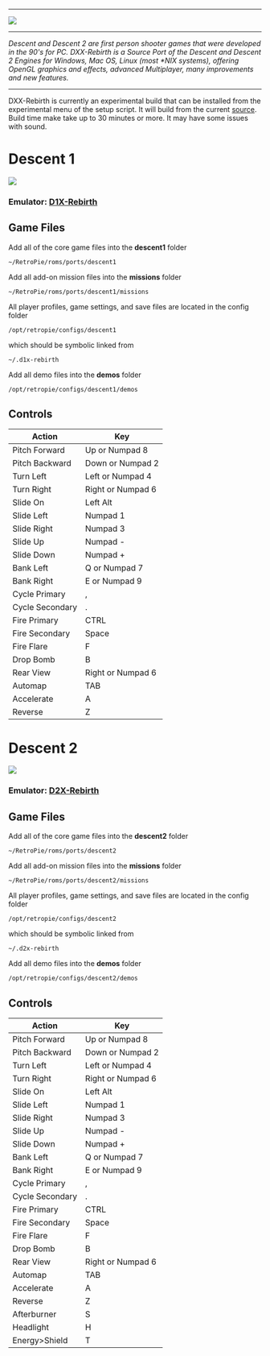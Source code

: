 
***
![](http://www.dxx-rebirth.com/wp-content/uploads/logo.png)
***
_Descent and Descent 2 are first person shooter games that were developed in the 90's for PC. DXX-Rebirth is a Source Port of the Descent and Descent 2 Engines for Windows, Mac OS, Linux (most *NIX systems), offering OpenGL graphics and effects, advanced Multiplayer, many improvements and new features._
***

DXX-Rebirth is currently an experimental build that can be installed from the experimental menu of the setup script.  It will build from the current [source](https://github.com/dxx-rebirth/dxx-rebirth).  Build time make take up to 30 minutes or more. It may have some issues with sound.


# Descent 1
![](http://upload.wikimedia.org/wikipedia/en/5/5f/Descent_cover.png)
### Emulator: [D1X-Rebirth](http://www.dxx-rebirth.com/)

## Game Files
Add all of the core game files into the **descent1** folder
```
~/RetroPie/roms/ports/descent1
```
Add all add-on mission files into the **missions** folder
```
~/RetroPie/roms/ports/descent1/missions
```
All player profiles, game settings, and save files are located in the config folder
```
/opt/retropie/configs/descent1
```
which should be symbolic linked from
```
~/.d1x-rebirth
```
Add all demo files into the **demos** folder
```
/opt/retropie/configs/descent1/demos
```

## Controls
Action | Key
 --- | ---
Pitch Forward	| Up or Numpad 8
Pitch Backward	| Down or Numpad 2
Turn Left	| Left or Numpad 4
Turn Right	| Right or Numpad 6
Slide On	| Left Alt
Slide Left	| Numpad 1
Slide Right	| Numpad 3
Slide Up	| Numpad -
Slide Down	| Numpad +
Bank Left	| Q or Numpad 7
Bank Right	| E or Numpad 9
Cycle Primary	| ,
Cycle Secondary	| .
Fire Primary	| CTRL
Fire Secondary	| Space
Fire Flare	| F
Drop Bomb	| B
Rear View	| Right or Numpad 6
Automap	        | TAB
Accelerate	| A
Reverse  	| Z

# Descent 2
![](http://upload.wikimedia.org/wikipedia/en/2/27/DescentII_DOS.jpg)
### Emulator: [D2X-Rebirth](http://www.dxx-rebirth.com/)

## Game Files
Add all of the core game files into the **descent2** folder
```
~/RetroPie/roms/ports/descent2
```
Add all add-on mission files into the **missions** folder
```
~/RetroPie/roms/ports/descent2/missions
```
All player profiles, game settings, and save files are located in the config folder
```
/opt/retropie/configs/descent2
```
which should be symbolic linked from
```
~/.d2x-rebirth
```
Add all demo files into the **demos** folder
```
/opt/retropie/configs/descent2/demos
```


## Controls
Action | Key
 --- | ---
Pitch Forward	| Up or Numpad 8
Pitch Backward	| Down or Numpad 2
Turn Left	| Left or Numpad 4
Turn Right	| Right or Numpad 6
Slide On	| Left Alt
Slide Left	| Numpad 1
Slide Right	| Numpad 3
Slide Up	| Numpad -
Slide Down	| Numpad +
Bank Left	| Q or Numpad 7
Bank Right	| E or Numpad 9
Cycle Primary	| ,
Cycle Secondary	| .
Fire Primary	| CTRL
Fire Secondary	| Space
Fire Flare	| F
Drop Bomb	| B
Rear View	| Right or Numpad 6
Automap	        | TAB
Accelerate	| A
Reverse  	| Z
Afterburner	| S
Headlight	| H
Energy>Shield	| T








